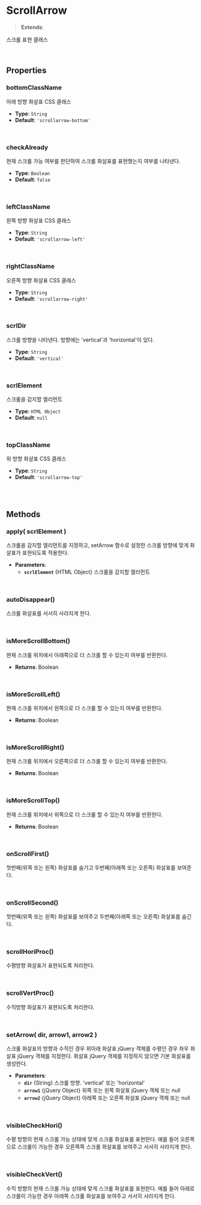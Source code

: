 # ScrollArrow
> **Extends**: 

스크롤 표현 클래스

<br/>

## Properties


### bottomClassName

아래 방향 화살표 CSS 클래스

* **Type**: `String`
* **Default**: `'scrollarrow-bottom'`

<br/>

### checkAlready

현재 스크롤 가능 여부를 판단하여 스크롤 화살표를 표현했는지 여부를 나타낸다.

* **Type**: `Boolean`
* **Default**: `false`

<br/>

### leftClassName

왼쪽 방향 화살표 CSS 클래스

* **Type**: `String`
* **Default**: `'scrollarrow-left'`

<br/>

### rightClassName

오른쪽 방향 화살표 CSS 클래스

* **Type**: `String`
* **Default**: `'scrollarrow-right'`

<br/>

### scrlDir

스크롤 방향을 나타낸다. 방향에는 'vertical'과 'horizontal'이 있다.

* **Type**: `String`
* **Default**: `'vertical'`

<br/>

### scrlElement

스크롤을 감지할 엘리먼트

* **Type**: `HTML Object`
* **Default**: `null`

<br/>

### topClassName

위 방향 화살표 CSS 클래스

* **Type**: `String`
* **Default**: `'scrollarrow-top'`

<br/>
<br/>

## Methods

### apply( scrlElement )

스크롤을 감지할 엘리먼트를 지정하고, setArrow 함수로 설정한 스크롤 방향에 맞게 화살표가 표현되도록 적용한다.

* **Parameters**: 
	* **`scrlElement`** {HTML Object} 스크롤을 감지할 엘리먼트

<br/>

### autoDisappear()

스크롤 화살표를 서서히 사라지게 한다.

<br/>

### isMoreScrollBottom()

현재 스크롤 위치에서 아래쪽으로 더 스크롤 할 수 있는지 여부를 반환한다.

* **Returns**: Boolean

<br/>

### isMoreScrollLeft()

현재 스크롤 위치에서 왼쪽으로 더 스크롤 할 수 있는지 여부를 반환한다.

* **Returns**: Boolean

<br/>

### isMoreScrollRight()

현재 스크롤 위치에서 오른쪽으로 더 스크롤 할 수 있는지 여부를 반환한다.

* **Returns**: Boolean

<br/>

### isMoreScrollTop()

현재 스크롤 위치에서 위쪽으로 더 스크롤 할 수 있는지 여부를 반환한다.

* **Returns**: Boolean

<br/>

### onScrollFirst()

첫번째(위쪽 또는 왼쪽) 화살표를 숨기고 두번째(아래쪽 또는 오른쪽) 화살표를 보여준다.

<br/>

### onScrollSecond()

첫번째(위쪽 또는 왼쪽) 화살표를 보여주고 두번째(아래쪽 또는 오른쪽) 화살표를 숨긴다.

<br/>

### scrollHoriProc()

수평방향 화살표가 표현되도록 처리한다.

<br/>

### scrollVertProc()

수직방향 화살표가 표현되도록 처리한다.

<br/>

### setArrow( dir, arrow1, arrow2 )

스크롤 화살표의 방향과 수직인 경우 위아래 화살표 jQuery 객체를 수평인 경우 좌우 화살표 jQuery 객체를 지정한다. 화살표 jQuery 객체를 지정하지 않으면 기본 화살표를 생성한다.

* **Parameters**: 
	* **`dir`** {String} 스크롤 방향. 'vertical' 또는 'horizontal'
	* **`arrow1`** {jQuery Object} 위쪽 또는 왼쪽 화살표 jQuery 객체 또는 null
	* **`arrow2`** {jQuery Object} 아래쪽 또는 오른쪽 화살표 jQuery 객체 또는 null

<br/>

### visibleCheckHori()

수평 방향의 현재 스크롤 가능 상태에 맞게 스크롤 화살표를 표현한다. 예를 들어 오른쪽으로 스크롤이 가능한 경우 오른쪽쪽 스크롤 화살표를 보여주고 서서히 사라지게 한다.

<br/>

### visibleCheckVert()

수직 방향의 현재 스크롤 가능 상태에 맞게 스크롤 화살표를 표현한다. 예를 들어 아래로 스크롤이 가능한 경우 아래쪽 스크롤 화살표를 보여주고 서서히 사라지게 한다.

<br/>
<br/>
